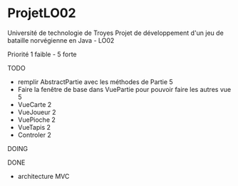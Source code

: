 ProjetLO02
==========

Université de technologie de Troyes
Projet de développement d'un jeu de bataille norvégienne en Java - LO02 

Priorité 1 faible - 5 forte 

TODO 
- remplir AbstractPartie avec les méthodes de Partie 5 
- Faire la fenêtre de base dans VuePartie pour pouvoir faire les autres vue 5 
- VueCarte 2
- VueJoueur 2 
- VuePioche 2 
- VueTapis 2 
- Controler 2 

DOING 

 
DONE 
- architecture MVC 
 
